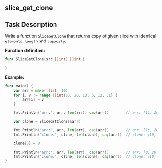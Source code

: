 ## slice_get_clone

## Task Description

Write a function `SliceGetClone` that returns copy of given slice with identical `elements`, `length` and `capacity`.

**Function definition:**

```go
func SliceGetClone(src []int) []int {

}
```

**Example:**

```go
func main() {
    var arr = make([]int, 10)
    for i, v := range []int{10, 20, 13, 5, 12, 31} {
        arr[i] = v
    }

    fmt.Println("arr:", arr, len(arr), cap(arr))        // arr: [10, 20, 13, 5, 12, 31] 6 10

    var clone = SliceGetClone(&arr)

    fmt.Println("arr:", arr, len(arr), cap(arr))        // arr: [10, 20, 13, 5, 12, 31] 6 10
    fmt.Println("clone:", clone, len(clone), cap(arr))  // clone: [10, 20, 13, 5, 12, 31] 6 10

    clone[0] = 0

    fmt.Println("arr:", arr, len(arr), cap(arr))        // arr: [0, 20, 13, 5, 12, 31] 6 10
    fmt.Println("clone:", clone, len(clone), cap(arr))  // clone: [10, 20, 13, 5, 12, 31] 6 10
}
```
